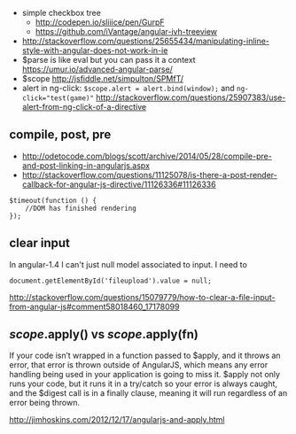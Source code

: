 - simple checkbox tree
  - http://codepen.io/sliiice/pen/GurpF
  - https://github.com/iVantage/angular-ivh-treeview
- http://stackoverflow.com/questions/25655434/manipulating-inline-style-with-angular-does-not-work-in-ie
- $parse is like eval but you can pass it a context https://umur.io/advanced-angular-parse/
- $scope http://jsfiddle.net/simpulton/SPMfT/
- alert in ng-click: `$scope.alert = alert.bind(window);` and `ng-click="test(game)"` http://stackoverflow.com/questions/25907383/use-alert-from-ng-click-of-a-directive

## compile, post, pre

- http://odetocode.com/blogs/scott/archive/2014/05/28/compile-pre-and-post-linking-in-angularjs.aspx
- http://stackoverflow.com/questions/11125078/is-there-a-post-render-callback-for-angular-js-directive/11126336#11126336

```
$timeout(function () {
    //DOM has finished rendering
});
```

## clear input

In angular-1.4 I can't just null model associated to input. I need to

`document.getElementById('fileupload').value = null;`

http://stackoverflow.com/questions/15079779/how-to-clear-a-file-input-from-angular-js#comment58018460_17178099

## $scope.$apply() vs $scope.$apply(fn)

If your code isn’t wrapped in a function passed to $apply, and it throws an error, that error is thrown outside of AngularJS, which means any error handling being used in your application is going to miss it. $apply not only runs your code, but it runs it in a try/catch so your error is always caught, and the $digest call is in a finally clause, meaning it will run regardless of an error being thrown.

http://jimhoskins.com/2012/12/17/angularjs-and-apply.html
